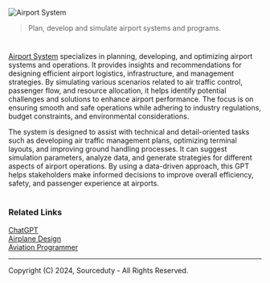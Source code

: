 ![Airport System](https://github.com/user-attachments/assets/f02d0506-007c-4b77-aeae-a09a37fc0b1a)

> Plan, develop and simulate airport systems and programs.

#

[Airport System](https://chatgpt.com/g/g-L5RvxMrNr-airport-system) specializes in planning, developing, and optimizing airport systems and operations. It provides insights and recommendations for designing efficient airport logistics, infrastructure, and management strategies. By simulating various scenarios related to air traffic control, passenger flow, and resource allocation, it helps identify potential challenges and solutions to enhance airport performance. The focus is on ensuring smooth and safe operations while adhering to industry regulations, budget constraints, and environmental considerations.

The system is designed to assist with technical and detail-oriented tasks such as developing air traffic management plans, optimizing terminal layouts, and improving ground handling processes. It can suggest simulation parameters, analyze data, and generate strategies for different aspects of airport operations. By using a data-driven approach, this GPT helps stakeholders make informed decisions to improve overall efficiency, safety, and passenger experience at airports.

#
### Related Links

[ChatGPT](https://github.com/sourceduty/ChatGPT)
<br>
[Airplane Design](https://github.com/sourceduty/Airplane_Design)
<br>
[Aviation Programmer](https://github.com/sourceduty/Aviation_Progammer)

***
Copyright (C) 2024, Sourceduty - All Rights Reserved.
